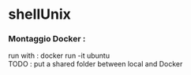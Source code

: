 # shellUnix
### Montaggio Docker :  
run with : docker run -it ubuntu  
TODO : put a shared folder between local and Docker
